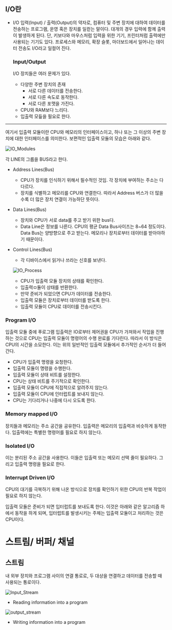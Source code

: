 
## I/O란
* I/O 입력(Input) / 출력(Output)의 약자로, 컴퓨터 및 주변 장치에 대하여 데이터를 전송하는 프로그램, 운영 혹은 장치를 일컫는 말이다.
  대개의 경우 입력에 함께 출력이 발생하게 된다. 단, 키보다와 마우스처럼 입력을 위한 기기, 프린터처럼 출력에만 사용되는 기기도 있다.
  프로세스와 메모리, 확장 슬롯, 마더보드에서 일어나는 데이터 전송도 I/O라고 일컬어 진다.
  
  ### Input/Output
  I/O 장치들은 여러 문제가 있다.
  - 다양한 주변 장치의 존재
    - 서로 다른 데이터를 전송한다.   
    - 서로 다른 속도로 동작한다.
    - 서로 다른 포맷을 가진다.
  - CPU와 RAM보다 느리다.
  - 입출력 모듚을 필요로 한다.
---
여기서 입출력 모듈이란 CPU와 메모리의 인터페이스이고, 하나 또는 그 이상의 주변 장치에 대한 인터페이스를 의미한다.
보편적인 입출력 모듈의 모습은 아래와 같다.


![IO_Modules](https://user-images.githubusercontent.com/90193329/171390914-65c9d90b-700c-4768-a47e-9051333d8684.png)

각 LINE의 그룹을 BUS라고 한다.
- Address Lines(Bus)
  - CPU가 장치를 인식하기 위해서 필수적인 것임. 각 장치에 부여하는 주소는 다 다르다.
  - 장치를 식별하고 메모리를 CPU와 연결한다. 따라서 Address 버스가 더 많을 수록 더 많은 장치 연결이 가능하단 뜻이다.
- Data Lines(Bus)
  - 장치와 CPU가 서로 data를 주고 받기 위한 bus다.
  - Data Line은 정보를 나른다. CPU의 평균 Data Bus사이즈는 8~64 정도이다. Data Bus는 양방향으로 주고 받는다. 
    메모리나 장치로부터 데이터를 받아야하기 때문이다.
- Control Lines(Bus)
  - 각 디바이스에서 읽거나 쓰라는 신호를 보낸다. 
  
  
  ![IO_Process](https://user-images.githubusercontent.com/90193329/171624092-675646ad-b7ab-4490-aa31-bc15628f9763.png)
  - CPU가 입출력 모듈 장치의 상태를 확인한다.
  - 입출력ㅁ듈이 상태를 반환한다.
  - 만약 준비가 되었으면 CPU가 데이터를 전송한다.
  - 입출력 모듈은 장치로부터 데이터를 받도록 한다.
  - 입출력 모듈이 CPU로 데이터를 전송시킨다.

### Program I/O
입출력 모듈 중에 푸로그램 입출력은 IO로부터 제어권을 CPU가 가져와서 작업을 진행하는 것으로 CPU는 입출력 모듈이 명령어의 수행 완료를 기다린다.
따라서 이 방식은 CPU의 시간을 소모한다. 이는 위의 일반적인 입출력 모듈에서 추가적인 순서가 더 들어간다.
- CPU가 입출력 명령을 요청한다.
- 입출력 모듈이 명령을 수행한다.
- 입출력 모듈이 상태 비트를 설정한다.
- CPU는 상태 비트를 주기적으로 확인한다.
- 입출력 모듈이 CPU에 직접적으로 알려주지 않는다.
- 입출력 모듈이 CPU에 인터럽트를 보내지 않는다.
- CPU는 기다리거나 나중에 다시 오도록 한다.

### Memory mapped I/O
장치들과 메모리는 주소 공간을 공유한다. 입출력은 메모리의 입출력과 비슷하게 동작한다.
입출력에는 특별한 명령어를 필요로 하지 않는다.

### Isolated I/O
이는 분리된 주소 공간을 사용한다. 이들은 입출력 또는 메모리 선택 줄이 필요하다. 
그리고 입출력 명령을 필요로 한다.

### Interrupt Driven I/O
CPU의 대기를 극복하기 위해 나온 방식으로 장치를 확인하기 위한 CPU의 반복 작업이 필요로 하지 않는다.

입출력 모듈은 준비가 되면 입터럽트를 보내도록 한다. 이것은 아래와 같은 알고리즘 하에서 동작을 하게 되며, 입터럽트를 발생시키는 주체는
입출력 모듈이고 처리하는 것은 CPU이다.

# 스트림/ 버퍼/ 채널
## 스트림
내 외부 장치와 프로그램 사이의 연결 통로로, 두 대상을 연결하고 데이터를 전송할 때 사용되는 통로이다.

![Input_Stream](https://user-images.githubusercontent.com/90193329/171967587-da793ddb-14ce-44a2-a297-4f913f3de4d0.gif)

- Reading information into a program

![output_stream](https://user-images.githubusercontent.com/90193329/171967751-5cad5e9d-d46d-4fae-ac09-a941f435590d.png)

- Writing information into a program

